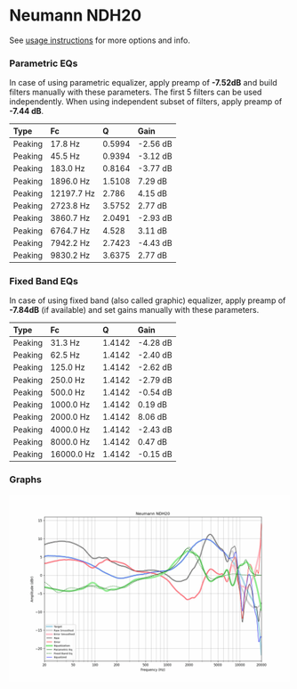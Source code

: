 # Neumann NDH20
See [usage instructions](https://github.com/jaakkopasanen/AutoEq#usage) for more options and info.

### Parametric EQs
In case of using parametric equalizer, apply preamp of **-7.52dB** and build filters manually
with these parameters. The first 5 filters can be used independently.
When using independent subset of filters, apply preamp of **-7.44 dB**.

| Type    | Fc         |      Q | Gain     |
|:--------|:-----------|:-------|:---------|
| Peaking | 17.8 Hz    | 0.5994 | -2.56 dB |
| Peaking | 45.5 Hz    | 0.9394 | -3.12 dB |
| Peaking | 183.0 Hz   | 0.8164 | -3.77 dB |
| Peaking | 1896.0 Hz  | 1.5108 | 7.29 dB  |
| Peaking | 12197.7 Hz | 2.786  | 4.15 dB  |
| Peaking | 2723.8 Hz  | 3.5752 | 2.77 dB  |
| Peaking | 3860.7 Hz  | 2.0491 | -2.93 dB |
| Peaking | 6764.7 Hz  | 4.528  | 3.11 dB  |
| Peaking | 7942.2 Hz  | 2.7423 | -4.43 dB |
| Peaking | 9830.2 Hz  | 3.6375 | 2.77 dB  |

### Fixed Band EQs
In case of using fixed band (also called graphic) equalizer, apply preamp of **-7.84dB**
(if available) and set gains manually with these parameters.

| Type    | Fc         |      Q | Gain     |
|:--------|:-----------|:-------|:---------|
| Peaking | 31.3 Hz    | 1.4142 | -4.28 dB |
| Peaking | 62.5 Hz    | 1.4142 | -2.40 dB |
| Peaking | 125.0 Hz   | 1.4142 | -2.62 dB |
| Peaking | 250.0 Hz   | 1.4142 | -2.79 dB |
| Peaking | 500.0 Hz   | 1.4142 | -0.54 dB |
| Peaking | 1000.0 Hz  | 1.4142 | 0.19 dB  |
| Peaking | 2000.0 Hz  | 1.4142 | 8.06 dB  |
| Peaking | 4000.0 Hz  | 1.4142 | -2.43 dB |
| Peaking | 8000.0 Hz  | 1.4142 | 0.47 dB  |
| Peaking | 16000.0 Hz | 1.4142 | -0.15 dB |

### Graphs
![](./Neumann%20NDH20.png)